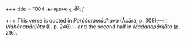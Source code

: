+++
title = "004 ऋतामृताभ्याञ् जीवेत्"

+++
This verse is quoted in *Parāśaramādhava* (Ācāra, p. 309);—in
*Vidhānapārijāta* (II. p. 246);—and the second half in *Madanapārijāta*
(p. 216).


